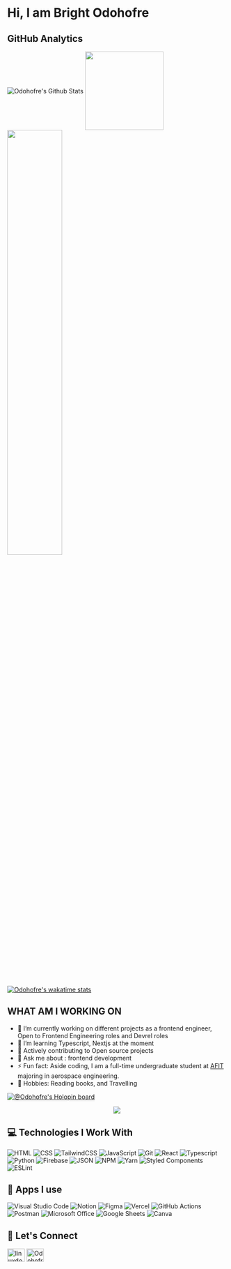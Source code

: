 # Hi, I am Bright Odohofre

## **GitHub Analytics**
<img align="center" alt="Odohofre's Github Stats" src="https://github-readme-stats.vercel.app/api?username=Odohofre&show_icons=true&hide_border=true&theme=great-gatsby"/>
<img align="center" height="180em" src="https://github-readme-stats-eight-theta.vercel.app/api/top-langs/?username=Odohofre&layout=compact&hide_border=true&langs_count=8&theme=great-gatsby"/>
<img align="center" width="50%" src="https://github-readme-streak-stats.herokuapp.com/?user=Odohofre&langs_count=10&show_icons=true&hide_border=true&locale=en&layout=compact&theme=great-gatsby&line_height=0" />

[![Odohofre's wakatime stats](https://github-readme-stats.vercel.app/api/wakatime?username=@Odohofre&show_icons=true&locale=en&layout=compact&theme=great-gatsby&line_height=0)](https://github.com/Odohofre/github-readme-stats)

## WHAT AM I WORKING ON

- 🔭 I’m currently working on different projects as a frontend engineer, Open to Frontend Engineering roles and Devrel roles
- 🌱 I’m learning Typescript, Nextjs at the moment
- 👯 Actively contributing to Open source projects
- 💬 Ask me about : frontend development
- ⚡ Fun fact: Aside coding, I am a full-time undergraduate student at [AFIT](https://afit.edu.ng) majoring in aerospace engineering.
- 🤟  Hobbies: Reading books, and Travelling

[![@Odohofre's Holopin board](https://holopin.me/be_odohofre)](https://holopin.io/@be_odohofre)

  <div align="center">
  <a href="https://github.com/Odohofre/github-profile-views-counter">
    <img src="https://komarev.com/ghpvc/?username=Odohofre&style=for-the-badge">
</a>
</div>

## 💻 Technologies I Work With

![HTML](https://img.shields.io/badge/HTML5-E34F26?style=for-the-badge&logo=html5&logoColor=white)
![CSS](https://img.shields.io/badge/CSS3-1572B6?style=for-the-badge&logo=css3&logoColor=white)
![TailwindCSS](https://img.shields.io/badge/Tailwind_CSS-38B2AC?style=for-the-badge&logo=tailwind-css&logoColor=white)
![JavaScript](https://img.shields.io/badge/JavaScript-F7DF1E?style=for-the-badge&logo=javascript&logoColor=black)
![Git](https://img.shields.io/badge/Git-F05032?style=for-the-badge&logo=git&logoColor=white)
![React](https://img.shields.io/badge/React-20232A?style=for-the-badge&logo=react&logoColor=61DAFB)
![Typescript](https://img.shields.io/badge/TypeScript-007ACC?style=for-the-badge&logo=typescript&logoColor=white)
![Python](https://img.shields.io/badge/Python-3776AB?style=for-the-badge&logo=python&logoColor=white)
![Firebase](https://img.shields.io/badge/firebase-ffca28?style=for-the-badge&logo=firebase&logoColor=black)
![JSON](https://img.shields.io/badge/json-5E5C5C?style=for-the-badge&logo=json&logoColor=white)
![NPM](https://img.shields.io/badge/npm-CB3837?style=for-the-badge&logo=npm&logoColor=white)
![Yarn](https://img.shields.io/badge/Yarn-2C8EBB?style=for-the-badge&logo=yarn&logoColor=white)
![Styled Components](https://img.shields.io/badge/styled--components-DB7093?style=for-the-badge&logo=styled-components&logoColor=white)
![ESLint](https://img.shields.io/badge/eslint-3A33D1?style=for-the-badge&logo=eslint&logoColor=white)

  </details>
  
## 📱 Apps I use

![Visual Studio Code](https://img.shields.io/badge/Visual_Studio_Code-0078D4?style=for-the-badge&logo=visual%20studio%20code&logoColor=white)
![Notion](https://img.shields.io/badge/Notion-000000?style=for-the-badge&logo=notion&logoColor=white)
![Figma](https://img.shields.io/badge/Figma-F24E1E?style=for-the-badge&logo=figma&logoColor=white)
![Vercel](https://img.shields.io/badge/Vercel-000000?style=for-the-badge&logo=vercel&logoColor=white)
![GitHub Actions](https://img.shields.io/badge/GitHub_Actions-2088FF?style=for-the-badge&logo=github-actions&logoColor=white)
![Postman](https://img.shields.io/badge/Postman-FF6C37?style=for-the-badge&logo=Postman&logoColor=white)
![Microsoft Office](https://img.shields.io/badge/Microsoft_Office-D83B01?style=for-the-badge&logo=microsoft-office&logoColor=white)
![Google Sheets](https://img.shields.io/badge/Google%20Sheets-34A853?style=for-the-badge&logo=google-sheets&logoColor=white)
![Canva](https://img.shields.io/badge/Canva-%2300C4CC.svg?&style=for-the-badge&logo=Canva&logoColor=white)

<h2 align="left">💬 Let's Connect</h2>

<p align="left">
<a href="https://twitter.com/B_Odohofre" target="blank"><img align="center" src="https://raw.githubusercontent.com/rahuldkjain/github-profile-readme-generator/master/src/images/icons/Social/twitter.svg" alt="linuxdotexe_" height="30" width="40" /></a>
<a href="https://www.linkedin.com/in/bright-odohofre-b96a751a7" target="blank"><img align="center" src="https://raw.githubusercontent.com/rahuldkjain/github-profile-readme-generator/master/src/images/icons/Social/linked-in-alt.svg" alt="Odohofre" height="30" width="40" /></a>
</p>
